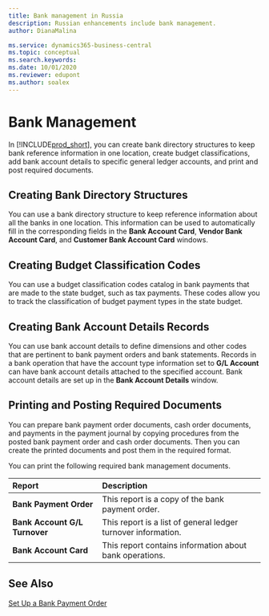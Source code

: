 ```yaml
---
title: Bank management in Russia
description: Russian enhancements include bank management.
author: DianaMalina

ms.service: dynamics365-business-central
ms.topic: conceptual
ms.search.keywords:
ms.date: 10/01/2020
ms.reviewer: edupont
ms.author: soalex
---
```


# Bank Management

In [!INCLUDE[prod_short](../../includes/prod_short.md)], you can create bank directory structures to keep bank reference information in one location, create budget classifications, add bank account details to specific general ledger accounts, and print and post required documents.

 

## Creating Bank Directory Structures

You can use a bank directory structure to keep reference information about all the banks in one location. This information can be used to automatically fill in the corresponding fields in the **Bank Account Card**, **Vendor Bank Account Card**, and **Customer Bank Account Card** windows.

 

## Creating Budget Classification Codes

You can use a budget classification codes catalog in bank payments that are made to the state budget, such as tax payments. These codes allow you to track the classification of budget payment types in the state budget.

 

## Creating Bank Account Details Records

You can use bank account details to define dimensions and other codes that are pertinent to bank payment orders and bank statements. Records in a bank operation that have the account type information set to **G/L Account** can have bank account details attached to the specified account. Bank account details are set up in the **Bank Account Details** window.

 

## Printing and Posting Required Documents

You can prepare bank payment order documents, cash order documents, and payments in the payment journal by copying procedures from the posted bank payment order and cash order documents. Then you can create the printed documents and post them in the required format.

 

You can print the following required bank management documents. 

| Report                        | Description                                                  |
| :---------------------------- | :----------------------------------------------------------- |
| **Bank Payment Order**        | This report is a copy of the bank payment order.             |
| **Bank Account G/L Turnover** | This report is a list of general ledger turnover information. |
| **Bank Account Card**         | This report contains information about bank operations.      |

 

## See Also 

[Set Up a Bank Payment Order](How-to-Set-Up-a-Bank-Payment-Order.md)
